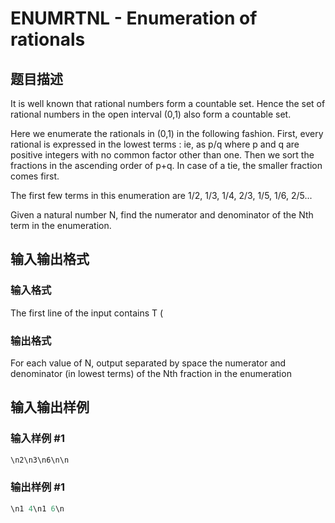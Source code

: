 # ENUMRTNL - Enumeration of rationals

## 题目描述

It is well known that rational numbers form a countable set. Hence the set of rational numbers in the open interval (0,1) also form a countable set.

Here we enumerate the rationals in (0,1) in the following fashion. First, every rational is expressed in the lowest terms : ie, as p/q where p and q are positive integers with no common factor other than one. Then we sort the fractions in the ascending order of p+q. In case of a tie, the smaller fraction comes first.

The first few terms in this enumeration are 1/2, 1/3, 1/4, 2/3, 1/5, 1/6, 2/5...

Given a natural number N, find the numerator and denominator of the Nth term in the enumeration.

## 输入输出格式

### 输入格式

The first line of the input contains T (

### 输出格式

For each value of N, output separated by space the numerator and denominator (in lowest terms) of the Nth fraction in the enumeration

## 输入输出样例

### 输入样例 #1

```cpp
\n2\n3\n6\n\n
```


### 输出样例 #1

```cpp
\n1 4\n1 6\n
```


